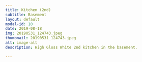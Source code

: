 ```yaml
---
title: Kitchen (2nd)
subtitle: Basement
layout: default
modal-id: 10
date: 2019-08-18
img: 20190531_124743.jpeg
thumbnail: 20190531_124743.jpeg
alt: image-alt
description: High Gloss White 2nd kitchen in the basement.

---
```

